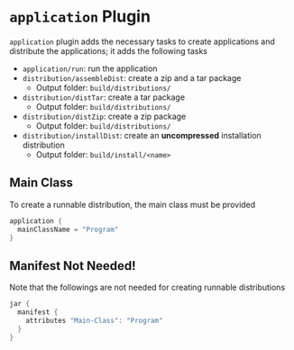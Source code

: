 # `application` Plugin

`application` plugin adds the necessary tasks to create applications and
distribute the applications; it adds the following tasks

- `application/run`: run the application
- `distribution/assembleDist`: create a zip and a tar package
  - Output folder: `build/distributions/`
- `distribution/distTar`: create a tar package
  - Output folder: `build/distributions/`
- `distribution/distZip`: create a zip package
  - Output folder: `build/distributions/`
- `distribution/installDist`: create an **uncompressed** installation
  distribution
  - Output folder: `build/install/<name>`

## Main Class

To create a runnable distribution, the main class must be provided

```gradle
application {
  mainClassName = "Program"
}
```

## Manifest Not Needed!

Note that the followings are not needed for creating runnable distributions

```gradle
jar {
  manifest {
    attributes "Main-Class": "Program"
  }
}
```
